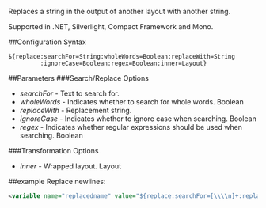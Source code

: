 Replaces a string in the output of another layout with another string. 

Supported in .NET, Silverlight, Compact Framework and Mono.

##Configuration Syntax
```
${replace:searchFor=String:wholeWords=Boolean:replaceWith=String
         :ignoreCase=Boolean:regex=Boolean:inner=Layout}
```

##Parameters
###Search/Replace Options
* _searchFor_ - Text to search for.
* _wholeWords_ - Indicates whether to search for whole words. Boolean
* _replaceWith_ - Replacement string.
* _ignoreCase_ - Indicates whether to ignore case when searching. Boolean
* _regex_ - Indicates whether regular expressions should be used when searching. Boolean

###Transformation Options
* _inner_ - Wrapped layout. Layout

##example
Replace newlines:

```xml
<variable name="replacedname" value="${replace:searchFor=[\\\\n]+:replaceWith=be:regex=true:inner=${message}} />
```